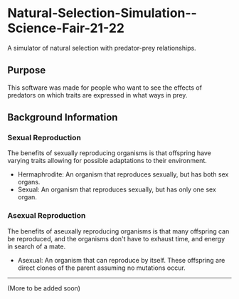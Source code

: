 # Natural-Selection-Simulation--Science-Fair-21-22
A simulator of natural selection with predator-prey relationships.

## Purpose
This software was made for people who want to see the effects of predators on which traits are expressed in what ways in prey. 

## Background Information
### Sexual Reproduction
The benefits of sexually reproducing organisms is that offspring have varying traits allowing for possible adaptations to their environment. 
- Hermaphrodite: An organism that reproduces sexually, but has both sex organs.
- Sexual: An organism that reproduces sexually, but has only one sex organ.
### Asexual Reproduction
The benefits of aseuxally reproducing organisms is that many offspring can be reproduced, and the organisms don't have to exhaust time, and energy in search of a mate.
- Asexual: An organism that can reproduce by itself. These offspring are direct clones of the parent assuming no mutations occur. 

______________________
(More to be added soon)
